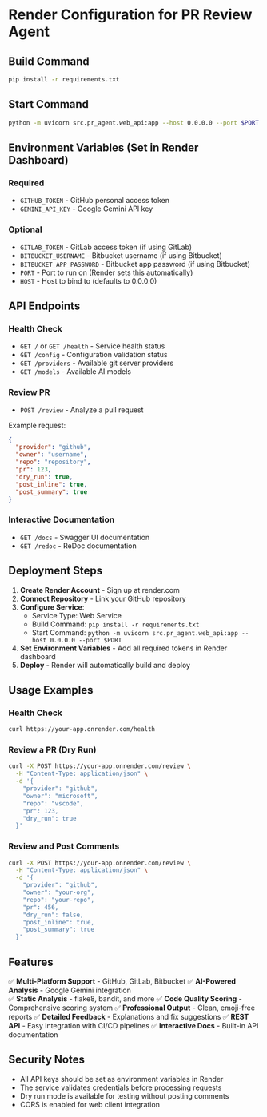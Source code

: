 # Render Configuration for PR Review Agent

## Build Command
```bash
pip install -r requirements.txt
```

## Start Command  
```bash
python -m uvicorn src.pr_agent.web_api:app --host 0.0.0.0 --port $PORT
```

## Environment Variables (Set in Render Dashboard)

### Required
- `GITHUB_TOKEN` - GitHub personal access token
- `GEMINI_API_KEY` - Google Gemini API key

### Optional
- `GITLAB_TOKEN` - GitLab access token (if using GitLab)
- `BITBUCKET_USERNAME` - Bitbucket username (if using Bitbucket)
- `BITBUCKET_APP_PASSWORD` - Bitbucket app password (if using Bitbucket)
- `PORT` - Port to run on (Render sets this automatically)
- `HOST` - Host to bind to (defaults to 0.0.0.0)

## API Endpoints

### Health Check
- `GET /` or `GET /health` - Service health status
- `GET /config` - Configuration validation status
- `GET /providers` - Available git server providers
- `GET /models` - Available AI models

### Review PR
- `POST /review` - Analyze a pull request

Example request:
```json
{
  "provider": "github",
  "owner": "username",
  "repo": "repository", 
  "pr": 123,
  "dry_run": true,
  "post_inline": true,
  "post_summary": true
}
```

### Interactive Documentation
- `GET /docs` - Swagger UI documentation
- `GET /redoc` - ReDoc documentation

## Deployment Steps

1. **Create Render Account** - Sign up at render.com
2. **Connect Repository** - Link your GitHub repository
3. **Configure Service**:
   - Service Type: Web Service
   - Build Command: `pip install -r requirements.txt`
   - Start Command: `python -m uvicorn src.pr_agent.web_api:app --host 0.0.0.0 --port $PORT`
4. **Set Environment Variables** - Add all required tokens in Render dashboard
5. **Deploy** - Render will automatically build and deploy

## Usage Examples

### Health Check
```bash
curl https://your-app.onrender.com/health
```

### Review a PR (Dry Run)
```bash
curl -X POST https://your-app.onrender.com/review \
  -H "Content-Type: application/json" \
  -d '{
    "provider": "github",
    "owner": "microsoft", 
    "repo": "vscode",
    "pr": 123,
    "dry_run": true
  }'
```

### Review and Post Comments
```bash
curl -X POST https://your-app.onrender.com/review \
  -H "Content-Type: application/json" \
  -d '{
    "provider": "github",
    "owner": "your-org",
    "repo": "your-repo", 
    "pr": 456,
    "dry_run": false,
    "post_inline": true,
    "post_summary": true
  }'
```

## Features

✅ **Multi-Platform Support** - GitHub, GitLab, Bitbucket
✅ **AI-Powered Analysis** - Google Gemini integration  
✅ **Static Analysis** - flake8, bandit, and more
✅ **Code Quality Scoring** - Comprehensive scoring system
✅ **Professional Output** - Clean, emoji-free reports
✅ **Detailed Feedback** - Explanations and fix suggestions
✅ **REST API** - Easy integration with CI/CD pipelines
✅ **Interactive Docs** - Built-in API documentation

## Security Notes

- All API keys should be set as environment variables in Render
- The service validates credentials before processing requests
- Dry run mode is available for testing without posting comments
- CORS is enabled for web client integration